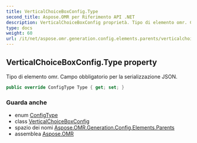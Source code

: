 ```yaml
---
title: VerticalChoiceBoxConfig.Type
second_title: Aspose.OMR per Riferimento API .NET
description: VerticalChoiceBoxConfig proprietà. Tipo di elemento omr. Campo obbligatorio per la serializzazione JSON.
type: docs
weight: 60
url: /it/net/aspose.omr.generation.config.elements.parents/verticalchoiceboxconfig/type/
---
```

## VerticalChoiceBoxConfig.Type property

Tipo di elemento omr. Campo obbligatorio per la serializzazione JSON.

```csharp
public override ConfigType Type { get; set; }
```

### Guarda anche

* enum [ConfigType](../../../aspose.omr.generation.config.enums/configtype/)
* class [VerticalChoiceBoxConfig](../)
* spazio dei nomi [Aspose.OMR.Generation.Config.Elements.Parents](../../verticalchoiceboxconfig/)
* assemblea [Aspose.OMR](../../../)


